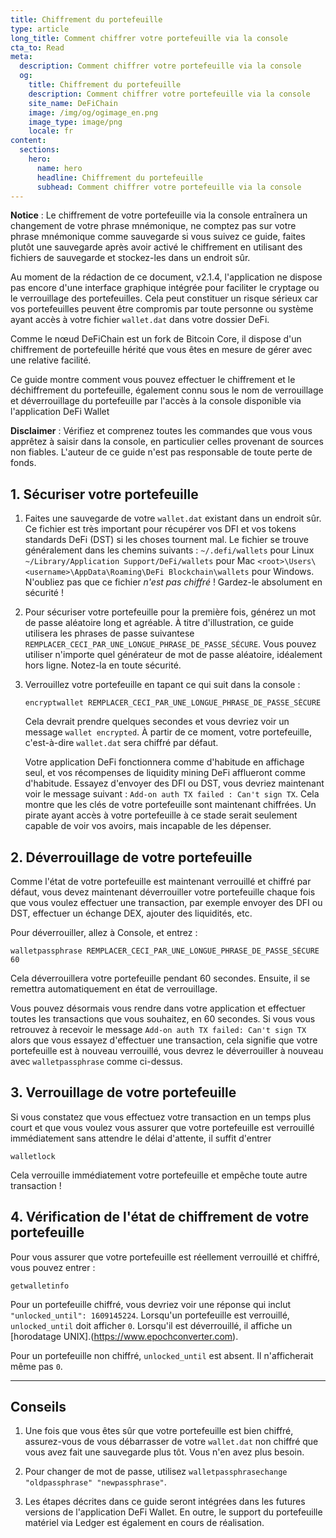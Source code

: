 ```yaml
---
title: Chiffrement du portefeuille
type: article
long_title: Comment chiffrer votre portefeuille via la console
cta_to: Read
meta:
  description: Comment chiffrer votre portefeuille via la console
  og:
    title: Chiffrement du portefeuille
    description: Comment chiffrer votre portefeuille via la console
    site_name: DeFiChain
    image: /img/og/ogimage_en.png
    image_type: image/png
    locale: fr
content:
  sections:
    hero:
      name: hero
      headline: Chiffrement du portefeuille
      subhead: Comment chiffrer votre portefeuille via la console
---
```


**Notice** : Le chiffrement de votre portefeuille via la console entraînera un changement de votre phrase mnémonique, ne comptez pas sur votre phrase mnémonique comme sauvegarde si vous suivez ce guide, faites plutôt une sauvegarde après avoir activé le chiffrement en utilisant des fichiers de sauvegarde et stockez-les dans un endroit sûr.

Au moment de la rédaction de ce document, v2.1.4, l'application ne dispose pas encore d'une interface graphique intégrée pour faciliter le cryptage ou le verrouillage des portefeuilles. Cela peut constituer un risque sérieux car vos portefeuilles peuvent être compromis par toute personne ou système ayant accès à votre fichier `wallet.dat` dans votre dossier DeFi. 

Comme le nœud DeFiChain est un fork de Bitcoin Core, il dispose d'un chiffrement de portefeuille hérité que vous êtes en mesure de gérer avec une relative facilité.

Ce guide montre comment vous pouvez effectuer le chiffrement et le déchiffrement du portefeuille, également connu sous le nom de verrouillage et déverrouillage du portefeuille par l'accès à la console disponible via l'application DeFi Wallet

**Disclaimer** : Vérifiez et comprenez toutes les commandes que vous vous apprêtez à saisir dans la console, en particulier celles provenant de sources non fiables. L'auteur de ce guide n'est pas responsable de toute perte de fonds.

## 1. Sécuriser votre portefeuille

1. Faites une sauvegarde de votre `wallet.dat` existant dans un endroit sûr. Ce fichier est très important pour récupérer vos DFI et vos tokens standards DeFi (DST) si les choses tournent mal. Le fichier se trouve généralement dans les chemins suivants :
  `~/.defi/wallets` pour Linux
  `~/Library/Application Support/DeFi/wallets` pour Mac
  `<root>\Users\<username>\AppData\Roaming\DeFi Blockchain\wallets` pour Windows.
  N'oubliez pas que ce fichier _n'est pas chiffré_ ! Gardez-le absolument en sécurité !

2. Pour sécuriser votre portefeuille pour la première fois, générez un mot de passe aléatoire long et agréable. À titre d'illustration, ce guide utilisera les phrases de passe suivantese `REMPLACER_CECI_PAR_UNE_LONGUE_PHRASE_DE_PASSE_SÉCURE`. Vous pouvez utiliser n'importe quel générateur de mot de passe aléatoire, idéalement hors ligne. Notez-la en toute sécurité.

3. Verrouillez votre portefeuille en tapant ce qui suit dans la console : 

    ```
    encryptwallet REMPLACER_CECI_PAR_UNE_LONGUE_PHRASE_DE_PASSE_SÉCURE
    ```

    Cela devrait prendre quelques secondes et vous devriez voir un message `wallet encrypted`.  À partir de ce moment, votre portefeuille, c'est-à-dire `wallet.dat` sera chiffré par défaut. 

    Votre application DeFi fonctionnera comme d'habitude en affichage seul, et vos récompenses de liquidity mining DeFi afflueront comme d'habitude. Essayez d'envoyer des DFI ou DST, vous devriez maintenant voir le message suivant : `Add-on auth TX failed : Can't sign TX`. Cela montre que les clés de votre portefeuille sont maintenant chiffrées. Un pirate ayant accès à votre portefeuille à ce stade serait seulement capable de voir vos avoirs, mais incapable de les dépenser.

## 2. Déverrouillage de votre portefeuille

Comme l'état de votre portefeuille est maintenant verrouillé et chiffré par défaut, vous devez maintenant déverrouiller votre portefeuille chaque fois que vous voulez effectuer une transaction, par exemple envoyer des DFI ou DST, effectuer un échange DEX, ajouter des liquidités, etc.

Pour déverrouiller, allez à Console, et entrez :

```
walletpassphrase REMPLACER_CECI_PAR_UNE_LONGUE_PHRASE_DE_PASSE_SÉCURE 60
```

Cela déverrouillera votre portefeuille pendant 60 secondes. Ensuite, il se remettra automatiquement en état de verrouillage.

Vous pouvez désormais vous rendre dans votre application et effectuer toutes les transactions que vous souhaitez, en 60 secondes. Si vous vous retrouvez à recevoir le message `Add-on auth TX failed: Can't sign TX` alors que vous essayez d'effectuer une transaction, cela signifie que votre portefeuille est à nouveau verrouillé, vous devrez le déverrouiller à nouveau avec `walletpassphrase` comme ci-dessus.

## 3. Verrouillage de votre portefeuille

Si vous constatez que vous effectuez votre transaction en un temps plus court et que vous voulez vous assurer que votre portefeuille est verrouillé immédiatement sans attendre le délai d'attente, il suffit d'entrer

```
walletlock
```

Cela verrouille immédiatement votre portefeuille et empêche toute autre transaction !

## 4. Vérification de l'état de chiffrement de votre portefeuille

Pour vous assurer que votre portefeuille est réellement verrouillé et chiffré, vous pouvez entrer :

```
getwalletinfo
```

Pour un portefeuille chiffré, vous devriez voir une réponse qui inclut `"unlocked_until": 1609145224`. Lorsqu'un portefeuille est verrouillé, `unlocked_until` doit afficher `0`. Lorsqu'il est déverrouillé, il affiche un [horodatage UNIX].(https://www.epochconverter.com).

Pour un portefeuille non chiffré, `unlocked_until` est absent. Il n'afficherait même pas `0`.

---

## Conseils

1. Une fois que vous êtes sûr que votre portefeuille est bien chiffré, assurez-vous de vous débarrasser de votre `wallet.dat` non chiffré que vous avez fait une sauvegarde plus tôt. Vous n'en avez plus besoin.

2. Pour changer de mot de passe, utilisez `walletpassphrasechange "oldpassphrase" "newpassphrase"`.

3. Les étapes décrites dans ce guide seront intégrées dans les futures versions de l'application DeFi Wallet. En outre, le support du portefeuille matériel via Ledger est également en cours de réalisation.
